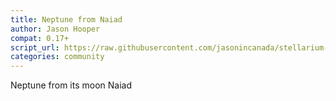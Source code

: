 ```yaml
---
title: Neptune from Naiad
author: Jason Hooper
compat: 0.17+
script_url: https://raw.githubusercontent.com/jasonincanada/stellarium-scripts/master/neptune-from-naiad.ssc
categories: community
---
```

Neptune from its moon Naiad